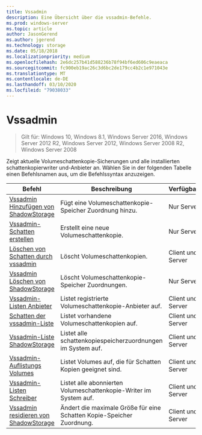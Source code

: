 ```yaml
---
title: Vssadmin
description: Eine Übersicht über die vssadmin-Befehle.
ms.prod: windows-server
ms.topic: article
author: JasonGerend
ms.author: jgerend
ms.technology: storage
ms.date: 05/18/2018
ms.localizationpriority: medium
ms.openlocfilehash: 2e6dc257b41d588236b78f94bf6ed606c9eaeaca
ms.sourcegitcommit: fc900eb19ac26c3d6bc2de179cc4b2c1e971043e
ms.translationtype: MT
ms.contentlocale: de-DE
ms.lasthandoff: 03/10/2020
ms.locfileid: "79038033"
---
```

# <a name="vssadmin"></a>Vssadmin

>Gilt für: Windows 10, Windows 8.1, Windows Server 2016, Windows Server 2012 R2, Windows Server 2012, Windows Server 2008 R2, Windows Server 2008

Zeigt aktuelle Volumeschattenkopie-Sicherungen und alle installierten schattenkopierwriter und-Anbieter an. Wählen Sie in der folgenden Tabelle einen Befehlsnamen aus, um die Befehlssyntax anzuzeigen.

|Befehl|Beschreibung|Verfügbarkeit
|---|---|---
|[Vssadmin Hinzufügen von ShadowStorage](https://docs.microsoft.com/previous-versions/windows/it-pro/windows-server-2012-r2-and-2012/cc788051(v%3dws.11))|Fügt eine Volumeschattenkopie-Speicher Zuordnung hinzu.| Nur Server
|[Vssadmin-Schatten erstellen](https://docs.microsoft.com/previous-versions/windows/it-pro/windows-server-2012-r2-and-2012/cc788055(v%3dws.11))|Erstellt eine neue Volumeschattenkopie.| Nur Server
|[Löschen von Schatten durch vssadmin](vssadmin-delete-shadows.md)|Löscht Volumeschattenkopien.| Client und Server
|[Vssadmin Löschen von ShadowStorage](https://docs.microsoft.com/previous-versions/windows/it-pro/windows-server-2012-r2-and-2012/cc785461(v%3dws.11))|Löscht Volumeschattenkopie-Speicher Zuordnungen.| Nur Server
|[Vssadmin-Listen Anbieter](https://docs.microsoft.com/previous-versions/windows/it-pro/windows-server-2012-r2-and-2012/cc788108(v%3dws.11))|Listet registrierte Volumeschattenkopie-Anbieter auf.| Client und Server
|[Schatten der vssadmin-Liste](vssadmin-list-shadows.md)|Listet vorhandene Volumeschattenkopien auf.| Client und Server
|[Vssadmin-Liste ShadowStorage](https://docs.microsoft.com/previous-versions/windows/it-pro/windows-server-2012-r2-and-2012/cc788045(v%3dws.11))|Listet alle schattenkopiespeicherzuordnungen im System auf.| Client und Server
|[Vssadmin-Auflistungs Volumes](https://docs.microsoft.com/previous-versions/windows/it-pro/windows-server-2012-r2-and-2012/cc788064(v%3dws.11))|Listet Volumes auf, die für Schatten Kopien geeignet sind.| Client und Server
|[Vssadmin-Listen Schreiber](vssadmin-list-writers.md)|Listet alle abonnierten Volumeschattenkopie-Writer im System auf.| Client und Server
|[Vssadmin residieren von ShadowStorage](vssadmin-resize-shadowstorage.md)|Ändert die maximale Größe für eine Schatten Kopie-Speicher Zuordnung.| Client und Server
